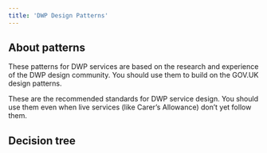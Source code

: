 ```yaml
---
title: 'DWP Design Patterns'
---
```


<h2 id="about">About patterns</h2>

These patterns for DWP services are based on the research and experience of the DWP design community. You should use them to build on the GOV.UK design patterns.

These are the recommended standards for DWP service design. You should use them even when live services (like Carer’s Allowance) don’t yet follow them.

<h2 id="howtouse">Decision tree</h2>

<img src="/images/content/pattern_dev_logic.png" alt="">
